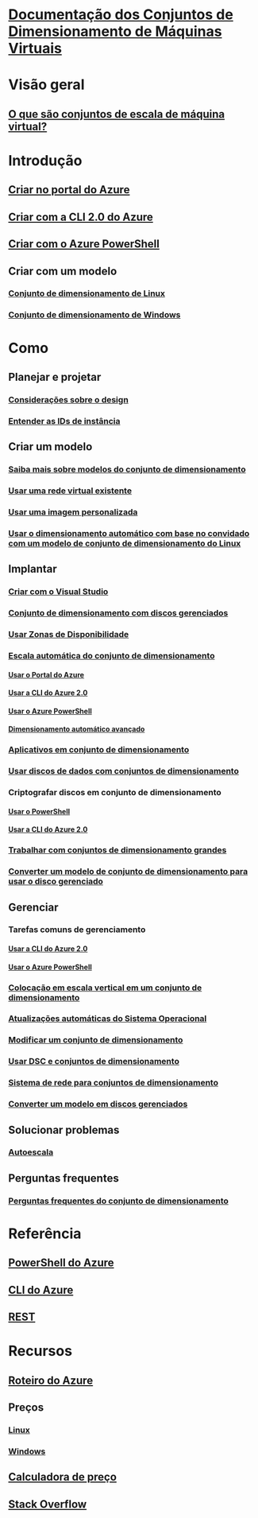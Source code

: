 # [Documentação dos Conjuntos de Dimensionamento de Máquinas Virtuais](index.md)

# Visão geral
## [O que são conjuntos de escala de máquina virtual?](virtual-machine-scale-sets-overview.md)

# Introdução
## [Criar no portal do Azure](virtual-machine-scale-sets-create-portal.md)
## [Criar com a CLI 2.0 do Azure](virtual-machine-scale-sets-create-cli.md)
## [Criar com o Azure PowerShell](virtual-machine-scale-sets-create-powershell.md)
## Criar com um modelo
### [Conjunto de dimensionamento de Linux](virtual-machine-scale-sets-create-template-linux.md)
### [Conjunto de dimensionamento de Windows](virtual-machine-scale-sets-create-template-windows.md)

# Como
## Planejar e projetar
### [Considerações sobre o design](virtual-machine-scale-sets-design-overview.md)
### [Entender as IDs de instância](virtual-machine-scale-sets-instance-ids.md)

## Criar um modelo
### [Saiba mais sobre modelos do conjunto de dimensionamento](virtual-machine-scale-sets-mvss-start.md)
### [Usar uma rede virtual existente](virtual-machine-scale-sets-mvss-existing-vnet.md)
### [Usar uma imagem personalizada](virtual-machine-scale-sets-mvss-custom-image.md)
### [Usar o dimensionamento automático com base no convidado com um modelo de conjunto de dimensionamento do Linux](virtual-machine-scale-sets-mvss-guest-based-autoscale-linux.md)

## Implantar
### [Criar com o Visual Studio](virtual-machine-scale-sets-vs-create.md)
### [Conjunto de dimensionamento com discos gerenciados](virtual-machine-scale-sets-managed-disks.md)
### [Usar Zonas de Disponibilidade](virtual-machine-scale-sets-use-availability-zones.md)
### [Escala automática do conjunto de dimensionamento](virtual-machine-scale-sets-autoscale-overview.md)
#### [Usar o Portal do Azure](virtual-machine-scale-sets-autoscale-portal.md)
#### [Usar a CLI do Azure 2.0](virtual-machine-scale-sets-autoscale-cli.md)
#### [Usar o Azure PowerShell](virtual-machine-scale-sets-autoscale-powershell.md)
#### [Dimensionamento automático avançado](../monitoring-and-diagnostics/insights-advanced-autoscale-virtual-machine-scale-sets.md)
### [Aplicativos em conjunto de dimensionamento](virtual-machine-scale-sets-deploy-app.md)
### [Usar discos de dados com conjuntos de dimensionamento](virtual-machine-scale-sets-attached-disks.md)
### Criptografar discos em conjunto de dimensionamento
#### [Usar o PowerShell](virtual-machine-scale-sets-encrypt-disks-ps.md)
#### [Usar a CLI do Azure 2.0](virtual-machine-scale-sets-encrypt-disks-cli.md)
### [Trabalhar com conjuntos de dimensionamento grandes](virtual-machine-scale-sets-placement-groups.md)
### [Converter um modelo de conjunto de dimensionamento para usar o disco gerenciado](virtual-machine-scale-sets-convert-template-to-md.md)

## Gerenciar
### Tarefas comuns de gerenciamento
#### [Usar a CLI do Azure 2.0](virtual-machine-scale-sets-manage-cli.md)
#### [Usar o Azure PowerShell](virtual-machine-scale-sets-manage-powershell.md)
### [Colocação em escala vertical em um conjunto de dimensionamento](virtual-machine-scale-sets-vertical-scale-reprovision.md)
### [Atualizações automáticas do Sistema Operacional](virtual-machine-scale-sets-automatic-upgrade.md)
### [Modificar um conjunto de dimensionamento](virtual-machine-scale-sets-upgrade-scale-set.md)
### [Usar DSC e conjuntos de dimensionamento](virtual-machine-scale-sets-dsc.md)
### [Sistema de rede para conjuntos de dimensionamento](virtual-machine-scale-sets-networking.md)
### [Converter um modelo em discos gerenciados](virtual-machine-scale-sets-convert-template-to-md.md)

## Solucionar problemas
### [Autoescala](virtual-machine-scale-sets-troubleshoot.md)

## Perguntas frequentes
### [Perguntas frequentes do conjunto de dimensionamento](virtual-machine-scale-sets-faq.md)

# Referência
## [PowerShell do Azure](/powershell/azure/overview)
## [CLI do Azure](../virtual-machines/azure-cli-arm-commands.md)
## [REST](/rest/api/virtualmachinescalesets/)

# Recursos
## [Roteiro do Azure](https://azure.microsoft.com/roadmap/?category=compute)
## Preços 
### [Linux](https://azure.microsoft.com/pricing/details/virtual-machine-scale-sets/linux/)
### [Windows](https://azure.microsoft.com/pricing/details/virtual-machine-scale-sets/windows/)
## [Calculadora de preço](https://azure.microsoft.com/pricing/calculator/)
## [Stack Overflow](http://stackoverflow.com/questions/tagged/azure-vm-scale-set)
